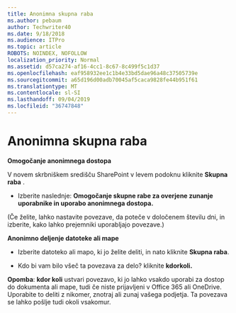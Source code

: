 ```yaml
---
title: Anonimna skupna raba
ms.author: pebaum
author: Techwriter40
ms.date: 9/18/2018
ms.audience: ITPro
ms.topic: article
ROBOTS: NOINDEX, NOFOLLOW
localization_priority: Normal
ms.assetid: d57ca274-af16-4cc1-8c67-8c499f5c1d37
ms.openlocfilehash: eaf958932ee1c1b4e33bd5dae96a48c37505739e
ms.sourcegitcommit: a65d196d00adb70045af5caca9828fe44b951f61
ms.translationtype: MT
ms.contentlocale: sl-SI
ms.lasthandoff: 09/04/2019
ms.locfileid: "36747848"
---
```

# <a name="anonymous-sharing"></a>Anonimna skupna raba

 **Omogočanje anonimnega dostopa**
  
V novem skrbniškem središču SharePoint v levem podoknu kliknite **Skupna raba** . 
  
- Izberite naslednje: **Omogočanje skupne rabe za overjene zunanje uporabnike in uporabo anonimnega dostopa.**
  
(Če želite, lahko nastavite povezave, da poteče v določenem številu dni, in izberite, kako lahko prejemniki uporabljajo povezave.)
    
 **Anonimno deljenje datoteke ali mape**
  
- Izberite datoteko ali mapo, ki jo želite deliti, in nato kliknite **Skupna raba**. 
    
- Kdo bi vam bilo všeč ta povezava za delo? kliknite **kdorkoli.**
  
 **Opomba**: **kdor koli** ustvari povezavo, ki jo lahko vsakdo uporabi za dostop do dokumenta ali mape, tudi če niste prijavljeni v Office 365 ali OneDrive. Uporabite to deliti z nikomer, znotraj ali zunaj vašega podjetja. Ta povezava se lahko pošlje tudi okoli vsakomur. 
    

